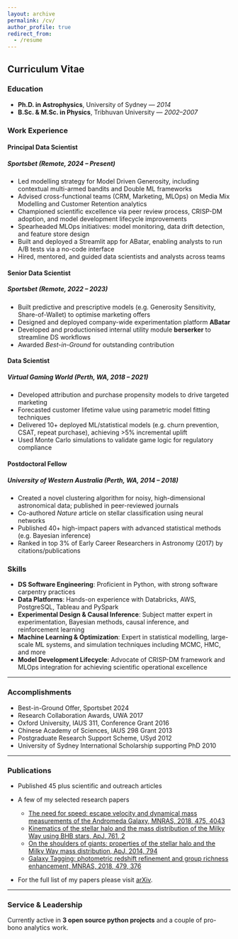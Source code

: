 ```yaml
---
layout: archive
permalink: /cv/
author_profile: true
redirect_from:
  - /resume
---
```


## Curriculum Vitae

### Education
- **Ph.D. in Astrophysics**, University of Sydney — *2014*  
- **B.Sc. & M.Sc. in Physics**, Tribhuvan University — *2002–2007*

### Work Experience

#### Principal Data Scientist  

##### Sportsbet *(Remote, 2024 – Present)*

- Led modelling strategy for Model Driven Generosity, including contextual multi-armed bandits and Double ML frameworks  
- Advised cross-functional teams (CRM, Marketing, MLOps) on Media Mix Modelling and Customer Retention analytics  
- Championed scientific excellence via peer review process, CRISP-DM adoption, and model development lifecycle improvements  
- Spearheaded MLOps initiatives: model monitoring, data drift detection, and feature store design  
- Built and deployed a Streamlit app for ABatar, enabling analysts to run A/B tests via a no-code interface  
- Hired, mentored, and guided data scientists and analysts across teams

#### Senior Data Scientist  
##### Sportsbet *(Remote, 2022 – 2023)*

- Built predictive and prescriptive models (e.g. Generosity Sensitivity, Share-of-Wallet) to optimise marketing offers  
- Designed and deployed company-wide experimentation platform **ABatar**  
- Developed and productionised internal utility module **berserker** to streamline DS workflows  
- Awarded *Best-in-Ground* for outstanding contribution

#### Data Scientist  
##### Virtual Gaming World *(Perth, WA, 2018 – 2021)*

- Developed attribution and purchase propensity models to drive targeted marketing  
- Forecasted customer lifetime value using parametric model fitting techniques  
- Delivered 10+ deployed ML/statistical models (e.g. churn prevention, CSAT, repeat purchase), achieving >5% incremental uplift  
- Used Monte Carlo simulations to validate game logic for regulatory compliance

#### Postdoctoral Fellow  
##### University of Western Australia *(Perth, WA, 2014 – 2018)*

- Created a novel clustering algorithm for noisy, high-dimensional astronomical data; published in peer-reviewed journals  
- Co-authored *Nature* article on stellar classification using neural networks  
- Published 40+ high-impact papers with advanced statistical methods (e.g. Bayesian inference)  
- Ranked in top 3% of Early Career Researchers in Astronomy (2017) by citations/publications


### Skills

- **DS Software Engineering**: Proficient in Python, with strong software carpentry practices  
- **Data Platforms**: Hands-on experience with Databricks, AWS, PostgreSQL, Tableau and PySpark  
- **Experimental Design & Causal Inference**: Subject matter expert in experimentation, Bayesian methods, causal inference, and reinforcement learning  
- **Machine Learning & Optimization**: Expert in statistical modelling, large-scale ML systems, and simulation techniques including MCMC, HMC, and more  
- **Model Development Lifecycle**: Advocate of CRISP-DM framework and MLOps integration for achieving scientific operational excellence

---

### Accomplishments
- Best-in-Ground Offer, Sportsbet 2024
- Research Collaboration Awards, UWA 2017
- Oxford University, IAUS 311, Conference Grant 2016
- Chinese Academy of Sciences, IAUS 298 Grant 2013
- Postgraduate Research Support Scheme, USyd 2012
- University of Sydney International Scholarship supporting PhD 2010

---

### Publications
- Published 45 plus scientific and outreach articles
- A few of my selected research papers
    
  * [The need for speed: escape velocity and dynamical mass measurements of the Andromeda Galaxy, MNRAS, 2018, 475, 4043](https://academic.oup.com/mnras/article/475/3/4043/4797184)
  * [Kinematics of the stellar halo and the mass distribution of the Milky Way using BHB stars, ApJ, 761, 2](https://iopscience.iop.org/article/10.1088/0004-637X/761/2/98)
  * [On the shoulders of giants: properties of the stellar halo and the Milky Way mass distribution, ApJ, 2014, 794](https://ui.adsabs.harvard.edu/abs/2014ApJ...794...59K/abstract)
  * [Galaxy Tagging: photometric redshift refinement and group richness enhancement, MNRAS, 2018, 479, 376](https://academic.oup.com/mnras/article/479/3/3746/5039667)
  
-  For the full list of my papers please visit [arXiv](https://arxiv.org/search/astro-ph?query=Kafle%2C+P+R&searchtype=author&abstracts=hide&order=-announced_date_first&size=50).
---

### Service & Leadership

Currently active in **3 open source python projects** and a couple of pro-bono analytics work.